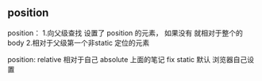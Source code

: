 ## position
position：
1.向父级查找 设置了 position 的元素，
如果没有 就相对于整个的body
2.相对于父级第一个非static 定位的元素

position:
relative 相对于自己
absolute 上面的笔记
fix
static 默认 浏览器自己设置
